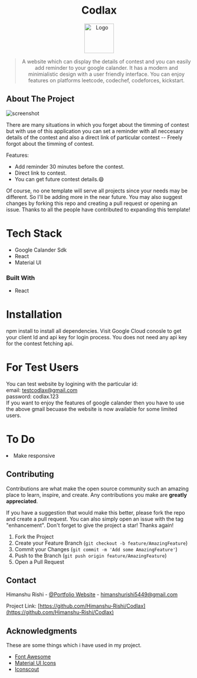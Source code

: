 <div align="center">
  
# Codlax

<a href="https://codlax.vercel.app/">
  <img src="https://res.cloudinary.com/dbymhpzhq/image/upload/v1684331660/code_doabku.png" alt="Logo" width="80" height="80">  
</a>


> A website which can display the details of contest and you can easily add reminder to your google calander. It has a modern and minimialistic design with a user friendly interface. You can enjoy features on platforms leetcode, codechef, codeforces, kickstart.
</div>

<!-- ABOUT THE PROJECT -->
## About The Project

![screenshot](https://res.cloudinary.com/dbymhpzhq/image/upload/v1684343980/Screenshot_2023-05-17_at_10.49.28_PM_h1bxso.png)

There are many situations in which you forget about the timming of contest but with use of this application you can set a reminder with all neccesary details of the contest and also a direct link of particular contest -- Freely forgot about the timming of contest.

Features:
* Add reminder 30 minutes before the contest.
* Direct link to contest.
* You can get future contest details.:smile:

Of course, no one template will serve all projects since your needs may be different. So I'll be adding more in the near future. You may also suggest changes by forking this repo and creating a pull request or opening an issue. Thanks to all the people have contributed to expanding this template!

<!-- Use the `BLANK_README.md` to get started. -->

<!-- Tech Stack -->
# Tech Stack
- Google Calander Sdk
- React
- Material UI

<!-- Built With -->
### Built With

- React


<!-- Installation -->
# Installation
npm install to install all dependencies.
Visit Google Cloud conosle to get your client Id and api key for login process.
You does not need any api key for the contest fetching api.

<!-- Testing -->
# For Test Users
You can test website by logining with the particular id:
<br>
email: testcodlax@gmail.com
<br>
password: codlax.123
<br>
If you want to enjoy the features of google calander then you have to use the above gmail becuase the website is now available for some limited users.


<!-- USAGE EXAMPLES -->
<!-- ## Usage -->

<!-- Use this space to show useful examples of how a project can be used. Additional screenshots, code examples and demos work well in this space. You may also link to more resources.

_For more examples, please refer to the [Documentation](https://example.com)_ -->


<!-- To Do -->
# To Do

<li>
    Make responsive
</li>


<!-- CONTRIBUTING -->
## Contributing

Contributions are what make the open source community such an amazing place to learn, inspire, and create. Any contributions you make are **greatly appreciated**.

If you have a suggestion that would make this better, please fork the repo and create a pull request. You can also simply open an issue with the tag "enhancement".
Don't forget to give the project a star! Thanks again!

1. Fork the Project
2. Create your Feature Branch (`git checkout -b feature/AmazingFeature`)
3. Commit your Changes (`git commit -m 'Add some AmazingFeature'`)
4. Push to the Branch (`git push origin feature/AmazingFeature`)
5. Open a Pull Request


<!-- CONTACT -->
## Contact

Himanshu Rishi - [@Portfolio Website](https://rishiportfolio.vercel.app/) - himanshurishi5449@gmail.com

Project Link: [https://github.com/Himanshu-Rishi/Codlax](https://github.com/Himanshu-Rishi/Codlax)


<!-- ACKNOWLEDGMENTS -->
## Acknowledgments

These are some things which i have used in my project.

- [Font Awesome](https://fontawesome.com)
- [Material UI Icons](https://mui.com/material-ui/material-icons/)
- [Iconscout](https://iconscout.com)
